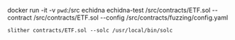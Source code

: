 docker run -it -v `pwd`:/src echidna echidna-test /src/contracts/ETF.sol --contract /src/contracts/ETF.sol --config /src/contracts/fuzzing/config.yaml

`slither contracts/ETF.sol --solc /usr/local/bin/solc`
